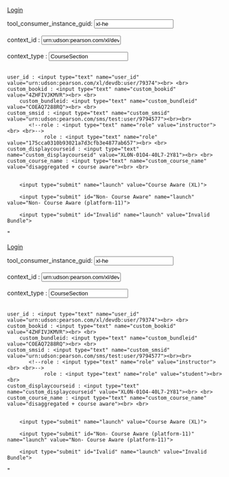<a href="http://loginppe.pearsoncmg.com/sso/SSOServlet2?cmd=login&okurl=http://www.boston.com&errurl=http://www.yahoo.com&loginname=staging_inst2&encPassword=N&password=Password1&siteid=15102" target="_blank">Login </a> <br>


<form name="myForm1" id="Instructor" action="http://paperapi.stg-openclass.com/nextext-api/api/platforms/xl" method="post" target="_blank">
        tool_consumer_instance_guid: <input type="text" name="tool_consumer_instance_guid" value="xl-he"><br><br>
        context_id : <input type="text" name="context_id" value="urn:udson:pearson.com/xl/devdb:course/159915"><br> <br>   
   context_type : <input type="text" name="context_type" value="CourseSection"> <br> <br>
    
    user_id : <input type="text" name="user_id" value="urn:udson:pearson.com/xl/devdb:user/79374"><br> <br>
    custom_bookid : <input type="text" name="custom_bookid" value="4ZHFIVJKMVR"><br> <br>
        custom_bundleid: <input type="text" name="custom_bundleid" value="COEAQ7288RQ"><br> <br>
    custom_smsid : <input type="text" name="custom_smsid" value="urn:udson:pearson.com/sms/test:user/9794577"><br><br>
           <!--role : <input type="text" name="role" value="instructor"><br> <br>-->
                role : <input type="text" name="role" value="175cca0310b93021a7d3cfb3e4877ab657"><br> <br>
    custom_displaycourseid : <input type="text" name="custom_displaycourseid" value="XL0N-01O4-40L7-2Y81"><br> <br>
    custom_course_name : <input type="text" name="custom_course_name" value="disaggregated + course aware"><br> <br>
        

        <input type="submit" name="launch" value="Course Aware (XL)">
</form>

<form name="myForm2" action="http://paperapi.stg-openclass.com/nextext-api/api/platforms/platform-11/books/EEJHO7Z08E0/bundles/EEK3Q8YJ0CQ" method="get" target="_blank">
        

        <input type="submit" id="Non- Course Aware" name="launch" value="Non- Course Aware (platform-11)">
</form>

<form name="myForm3" action="http://paperapi.stg-openclass.com/nextext-api/api/platforms/platform-11/books/EEJHO7Z08E0/bundles/1234" method="get" target="_blank">
        

        <input type="submit" id="Invalid" name="launch" value="Invalid Bundle">
</form>



"<!-- saved from url=(0113)file:///C:/Users/Murali/AppData/Roaming/Skype/My%20Skype%20Received%20Files/FINAL_eText2.0_QA_Backlinking(2).html -->
<html><head><meta http-equiv="Content-Type" content="text/html; charset=windows-1252"></head><body>

<a href="http://loginppe.pearsoncmg.com/sso/SSOServlet2?cmd=login&okurl=http://www.boston.com&errurl=http://www.yahoo.com&loginname=staging_stud&encPassword=N&password=pa55word&siteid=15102" target="_blank">Login </a> <br>


<form name="myForm4" id="Student" action="http://paperapi.stg-openclass.com/nextext-api/api/platforms/xl" method="post" target="_blank">
        tool_consumer_instance_guid: <input type="text" name="tool_consumer_instance_guid" value="xl-he"><br><br>
        context_id : <input type="text" name="context_id" value="urn:udson:pearson.com/xl/devdb:course/159915"><br> <br>   
   context_type : <input type="text" name="context_type" value="CourseSection"> <br> <br>
    
    user_id : <input type="text" name="user_id" value="urn:udson:pearson.com/xl/devdb:user/79374"><br> <br>
    custom_bookid : <input type="text" name="custom_bookid" value="4ZHFIVJKMVR"><br> <br>
        custom_bundleid: <input type="text" name="custom_bundleid" value="COEAQ7288RQ"><br> <br>
    custom_smsid : <input type="text" name="custom_smsid" value="urn:udson:pearson.com/sms/test:user/9794577"><br><br>
           <!--role : <input type="text" name="role" value="instructor"><br> <br>-->
                role : <input type="text" name="role" value="student"><br> <br>
    custom_displaycourseid : <input type="text" name="custom_displaycourseid" value="XL0N-01O4-40L7-2Y81"><br> <br>
    custom_course_name : <input type="text" name="custom_course_name" value="disaggregated + course aware"><br> <br>
        

        <input type="submit" name="launch" value="Course Aware (XL)">
</form>

<form name="myForm5" action="http://paperapi.stg-openclass.com/nextext-api/api/platforms/platform-11/books/EEJHO7Z08E0/bundles/EEK3Q8YJ0CQ" method="get" target="_blank">
        

        <input type="submit" id="Non- Course Aware (platform-11)" name="launch" value="Non- Course Aware (platform-11)">
</form>

<form name="myForm6" action="http://paperapi.stg-openclass.com/nextext-api/api/platforms/platform-11/books/EEJHO7Z08E0/bundles/1234" method="get" target="_blank">
        

        <input type="submit" id="Ivalid" name="launch" value="Invalid Bundle">
</form>

</body></html>"





















